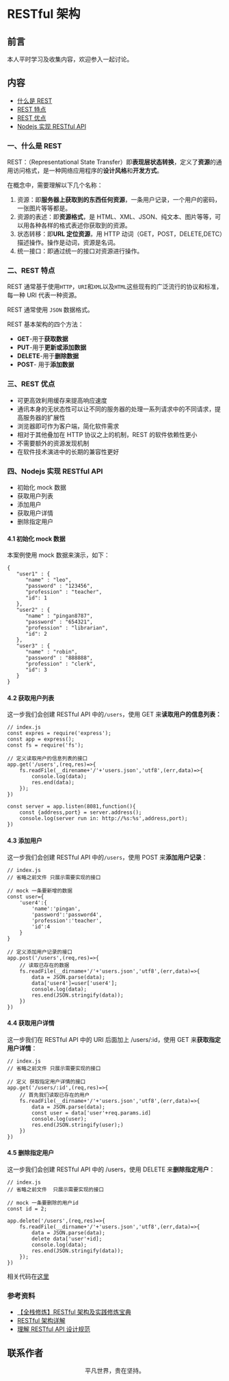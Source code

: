 # RESTful 架构

## 前言

本人平时学习及收集内容，欢迎参入一起讨论。

## 内容

- [什么是 REST](#一、什么是-rest)
- [REST 特点](#二、rest-特点)
- [REST 优点](#三、rest-优点)
- [Nodejs 实现 RESTful API](#四、nodejs-实现-restful-api)

### 一、什么是 REST

REST：（Representational State Transfer）即**表现层状态转换**，定义了**资源**的通用访问格式，是一种网络应用程序的**设计风格**和**开发方式**。

在概念中，需要理解以下几个名称：

1. 资源：即**服务器上获取到的东西任何资源**，一条用户记录，一个用户的密码，一张图片等等都是。
2. 资源的表述：即**资源格式**，是 HTML、XML、JSON、纯文本、图片等等，可以用各种各样的格式表述你获取到的资源。
3. 状态转移：即**URL 定位资源**，用 HTTP 动词（GET，POST，DELETE,DETC）描述操作。操作是动词，资源是名词。
4. 统一接口：即通过统一的接口对资源进行操作。

### 二、REST 特点

REST 通常基于使用`HTTP`，`URI`和`XML`以及`HTML`这些现有的广泛流行的协议和标准，每一种 URI 代表一种资源。

REST 通常使用 `JSON` 数据格式。

REST 基本架构的四个方法：

- **GET**-用于**获取数据**
- **PUT**-用于**更新或添加数据**
- **DELETE**-用于**删除数据**
- **POST**- 用于**添加数据**

### 三、REST 优点

- 可更高效利用缓存来提高响应速度
- 通讯本身的无状态性可以让不同的服务器的处理一系列请求中的不同请求，提高服务器的扩展性
- 浏览器即可作为客户端，简化软件需求
- 相对于其他叠加在 HTTP 协议之上的机制，REST 的软件依赖性更小
- 不需要额外的资源发现机制
- 在软件技术演进中的长期的兼容性更好

### 四、Nodejs 实现 RESTful API

- 初始化 mock 数据
- 获取用户列表
- 添加用户
- 获取用户详情
- 删除指定用户

#### 4.1 初始化 mock 数据

本案例使用 mock 数据来演示，如下：

```
{
   "user1" : {
      "name" : "leo",
      "password" : "123456",
      "profession" : "teacher",
      "id": 1
   },
   "user2" : {
      "name" : "pingan8787",
      "password" : "654321",
      "profession" : "librarian",
      "id": 2
   },
   "user3" : {
      "name" : "robin",
      "password" : "888888",
      "profession" : "clerk",
      "id": 3
   }
}
```

#### 4.2 获取用户列表

这一步我们会创建 RESTful API 中的`/users`，使用 GET 来**读取用户的信息列表：**

```
// index.js
const expres = require('express');
const app = express();
const fs = require('fs');

// 定义读取用户的信息列表的接口
app.get('/users',(req,res)=>{
    fs.readFile(__direname+'/'+'users.json','utf8',(err,data)=>{
        console.log(data);
        res.end(data);
    });
})

const server = app.listen(8081,function(){
    const {address,port} = server.address();
    console.log(server run in: http://%s:%s',address,port);
})
```

#### 4.3 添加用户

这一步我们会创建 RESTful API 中的`/users`，使用 POST 来**添加用户记录**：

```
// index.js
// 省略之前文件 只展示需要实现的接口

// mock 一条要新增的数据
const user={
    'user4':{
        'name':'pingan',
        'password':'password4',
        'profession':'teacher',
        'id':4
    }
}

// 定义添加用户记录的接口
app.post('/users',(req,res)=>{
    // 读取已存在的数据
    fs.readFile(__dirname+'/'+'users.json','utf8',(err,data)=>{
        data = JSON.parse(data);
        data['user4']=user['user4'];
        console.log(data);
        res.end(JSON.stringify(data));
    })
})
```

#### 4.4 获取用户详情

这一步我们在 RESTful API 中的 URI 后面加上 /users/:id，使用 GET 来**获取指定用户详情**：

```
// index.js
// 省略之前文件 只展示需要实现的接口

// 定义 获取指定用户详情的接口
app.get('/users/:id',(req,res)=>{
    // 首先我们读取已存在的用户
    fs.readFile(__dirname+'/'+'users.json','utf8',(err,data)=>{
        data = JSON.parse(data);
        const user = data['user'+req.params.id]
        console.log(user);
        res.end(JSON.stringify(user);)
    })
})
```

#### 4.5 删除指定用户

这一步我们会创建 RESTful API 中的 /users，使用 DELETE 来**删除指定用户**：

```
// index.js
// 省略之前文件  只展示需要实现的接口

// mock 一条要删除的用户id
const id = 2;

app.delete('/users',(req,res)=>{
    fs.readFile(__dirname+'/'+'users.json','utf8',(err,data)=>{
        data = JSON.parse(data);
        delete data['user'+id];
        console.log(data);
        res.end(JSON.stringify(data));
    });
})

```

相关代码在[这里]()

### 参考资料

- [【全栈修炼】RESTful 架构及实践修炼宝典](http://www.pingan8787.com/2019/11/25/186-%E3%80%90%E5%85%A8%E6%A0%88%E4%BF%AE%E7%82%BC%E3%80%91RESTful%E6%9E%B6%E6%9E%84%E5%8F%8A%E5%AE%9E%E8%B7%B5%E4%BF%AE%E7%82%BC%E5%AE%9D%E5%85%B8/)
- [RESTful 架构详解](https://github.com/frank-lam/fullstack-tutorial/blob/master/notes/RESTful%20API.md)
- [理解 RESTful API 设计规范](https://www.cnblogs.com/tugenhua0707/p/12153857.html)

## 联系作者

<div align="center">
    <p>
        平凡世界，贵在坚持。
    </p>
    <img :src="$withBase('/about/contact.png')" />
</div>
